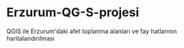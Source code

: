 # Erzurum-QG-S-projesi
QGIS ile Erzurum'daki afet toplanma alanları ve fay hatlarının haritalandırılması
